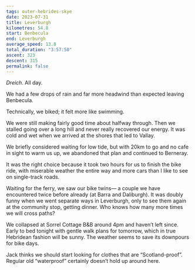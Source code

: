 ```yaml
---
tags: outer-hebrides-skye
date: 2023-07-31
title: Leverburgh
kilometres: 54.8
start: Benbecula
end: Leverburgh
average_speed: 13.8
total_duration: "3:57:50"
ascent: 323
descent: 315
permalink: false
---
```


*Dreich*. All day.

We had a few drops of rain and far more headwind than expected leaving Benbecula.

Technically, we biked; it felt more like swimming.

We were still making fairly good time about halfway through. Then we stalled going over a long hill and never really recovered our energy. It was cold and wet when we arrived at the shores that led to Vallay.

We briefly considered waiting for low tide, but with 20km to go and no cafe in sight to warm us up, we abandoned that plan and continued to Berneray.

It was the right choice because it took two hours for us to finish the bike ride, with miserable weather the entire way and more cars than I like to see on single-track roads.

Waiting for the ferry, we saw our bike twins— a couple we have encountered twice before already (at Barra and Daliburgh). It was doubly funny when we went separate ways in Leverburgh, only to see them again at the community stop, getting dinner. Who knows how many more times we will cross paths?

We collapsed at Sorrel Cottage B&B around 4pm and haven’t left since. Early to bed tonight with gentle walk plans for tomorrow, which in true Hebridean fashion will be sunny. The weather seems to save its downpours for bike days.

Jack thinks we should start looking for clothes that are “Scotland-proof”. Regular old “waterproof” certainly doesn’t hold up around here.
